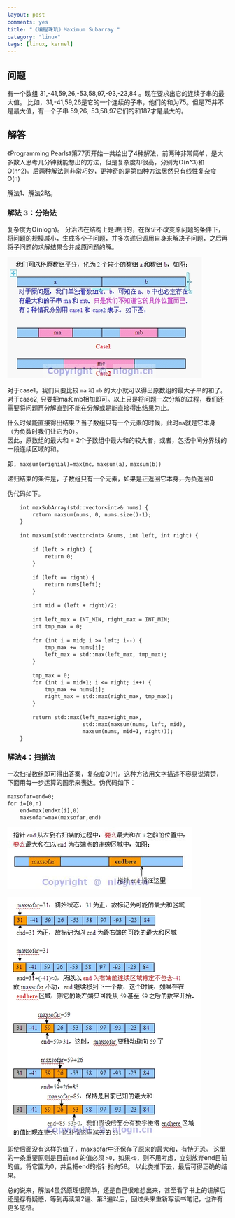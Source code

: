 ```yaml
---
layout: post
comments: yes
title: "《编程珠玑》Maximum Subarray "
category: "linux"
tags: [linux, kernel]
---
```


## 问题
有一个数组 31,-41,59,26,-53,58,97,-93,-23,84 。现在要求出它的连续子串的最大值。
比如，31,-41,59,26是它的一个连续的子串，他们的和为75。但是75并不是最大值，有一个子串 59,26,-53,58,97它们的和187才是最大的。

## 解答

《Programming Pearls》第77页开始一共给出了4种解法，前两种非常简单，是大多数人思考几分钟就能想出的方法，但是复杂度却很高，分别为O(n^3)和O(n^2)。后两种解法则非常巧妙，更神奇的是第四种方法居然只有线性复杂度O(n)

解法1、解法2略。

### 解法 3：分治法

复杂度为O(nlogn)。 分治法在结构上是递归的，在保证不改变原问题的条件下，将问题的规模减小，生成多个子问题，并多次递归调用自身来解决子问题，之后再将子问题的求解结果合并成原问题的解。

![sub](/image/2011/subarray1.jpg)

对于case1，我们只要比较 `ma` 和 `mb` 的大小就可以得出原数组的最大子串的和了。    
对于case2, 只要把ma和mb相加即可。以上只是将问题一次分解的过程，我们还需要将问题再分解直到不能在分解或是能直接得出结果为止。

什么时候能直接得出结果？当子数组只有一个元素的时候，此时`ma`就是它本身（为负数时我们让它为0）。    
因此，原数组的最大和 = 2个子数组中最大和的较大者，或者，包括中间分界线的一段连续区域的和。

即，`maxsum(orignial)=max(mc，maxsum(a)，maxsum(b))`

递归结束的条件是，子数组只有一个元素，~~如果是正返回它本身，为负返回0~~

伪代码如下。

```
    int maxSubArray(std::vector<int>& nums) {
        return maxsum(nums, 0, nums.size()-1);
    }

    int maxsum(std::vector<int> &nums, int left, int right) {

        if (left > right) {
            return 0;
        }

        if (left == right) {
            return nums[left];
        }

        int mid = (left + right)/2;

        int left_max = INT_MIN, right_max = INT_MIN;
        int tmp_max = 0;

        for (int i = mid; i >= left; i--) {
            tmp_max += nums[i];
            left_max = std::max(left_max, tmp_max);
        }

        tmp_max = 0;
        for (int i = mid+1; i <= right; i++) {
            tmp_max += nums[i];
            right_max = std::max(right_max, tmp_max);
        }

        return std::max(left_max+right_max,
                        std::max(maxsum(nums, left, mid),
                        maxsum(nums, mid+1, right)));
    }
```

### 解法4：扫描法

一次扫描数组即可得出答案，复杂度O(n)。这种方法用文字描述不容易说清楚，下面用每一步运算的图示来表达。伪代码如下：


```
maxsofar=end=0;
for i=[0,n)
    end=max(end+x[i],0)
    maxsofar=max(maxsofar,end)
```

![sub](/image/2011/subarray2.jpg)

![sub](/image/2011/subarray3.jpg)


即使后面没有这样的值了，maxsofar中还保存了原来的最大和，有恃无恐。
这里的一条重要原则是目前`end` 的值必须 `>0`，如果`<0`，则不用考虑，立刻放弃end目前的值，将它置为0，并且把end的指针指向58。
以此类推下去，最后可得正确的结果。


总的说来，解法4虽然原理很简单，还是自己很难想出来，甚至看了书上的讲解后还是存有疑惑，等到再读第2遍、第3遍以后，回过头来重新写读书笔记，也许有更多感悟。





